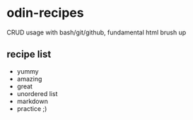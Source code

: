 # odin-recipes
CRUD usage with bash/git/github, fundamental html brush up
## recipe list
- yummy
- amazing
- great
- unordered list
- markdown
- practice ;)